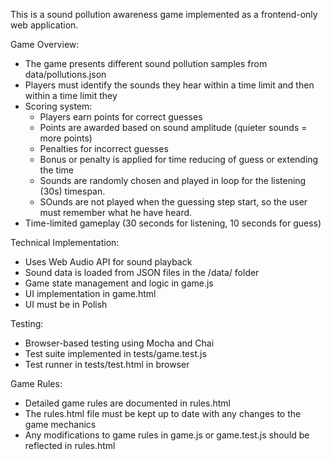This is a sound pollution awareness game implemented as a frontend-only web application.

Game Overview:

- The game presents different sound pollution samples from data/pollutions.json
- Players must identify the sounds they hear within a time limit and then within a time limit they
- Scoring system:
  - Players earn points for correct guesses
  - Points are awarded based on sound amplitude (quieter sounds = more points)
  - Penalties for incorrect guesses
  - Bonus or penalty is applied for time reducing of guess or extending the time
  - Sounds are randomly chosen and played in loop for the listening (30s) timespan.
  - SOunds are not played when the guessing step start, so the user must remember what he have heard.
- Time-limited gameplay (30 seconds for listening, 10 seconds for guess)

Technical Implementation:

- Uses Web Audio API for sound playback
- Sound data is loaded from JSON files in the /data/ folder
- Game state management and logic in game.js
- UI implementation in game.html
- UI must be in Polish

Testing:

- Browser-based testing using Mocha and Chai
- Test suite implemented in tests/game.test.js
- Test runner in tests/test.html in browser

Game Rules:

- Detailed game rules are documented in rules.html
- The rules.html file must be kept up to date with any changes to the game mechanics
- Any modifications to game rules in game.js or game.test.js should be reflected in rules.html
